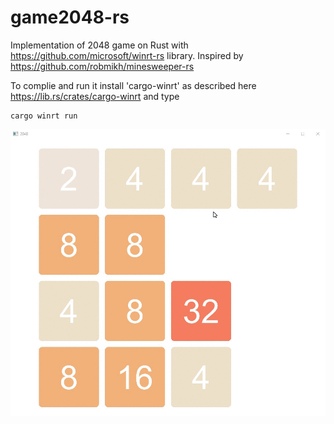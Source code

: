 # game2048-rs

Implementation of 2048 game on Rust with https://github.com/microsoft/winrt-rs library. Inspired by https://github.com/robmikh/minesweeper-rs

To complie and run it install 'cargo-winrt' as described here https://lib.rs/crates/cargo-winrt and type

```
cargo winrt run

```

![](https://raw.githubusercontent.com/milyin/game2048-rs/master/.github/images/2048.gif)
